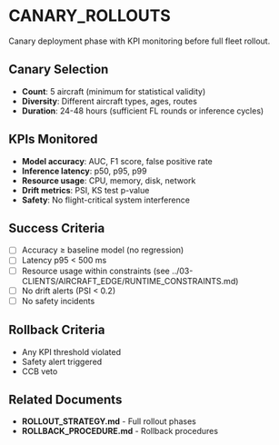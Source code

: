 # CANARY_ROLLOUTS

Canary deployment phase with KPI monitoring before full fleet rollout.

## Canary Selection

- **Count**: 5 aircraft (minimum for statistical validity)
- **Diversity**: Different aircraft types, ages, routes
- **Duration**: 24-48 hours (sufficient FL rounds or inference cycles)

## KPIs Monitored

- **Model accuracy**: AUC, F1 score, false positive rate
- **Inference latency**: p50, p95, p99
- **Resource usage**: CPU, memory, disk, network
- **Drift metrics**: PSI, KS test p-value
- **Safety**: No flight-critical system interference

## Success Criteria

- [ ] Accuracy ≥ baseline model (no regression)
- [ ] Latency p95 < 500 ms
- [ ] Resource usage within constraints (see ../03-CLIENTS/AIRCRAFT_EDGE/RUNTIME_CONSTRAINTS.md)
- [ ] No drift alerts (PSI < 0.2)
- [ ] No safety incidents

## Rollback Criteria

- Any KPI threshold violated
- Safety alert triggered
- CCB veto

## Related Documents

- **ROLLOUT_STRATEGY.md** - Full rollout phases
- **ROLLBACK_PROCEDURE.md** - Rollback procedures
